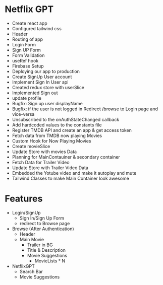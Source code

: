 # Netflix GPT

- Create react app
- Configured tailwind css
- Header
- Routing of app
- Login Form
- Sign UP Form
- Form Validation
- useRef hook
- Firebase Setup
- Deploying our app to production
- Create SignUp User account
- Implement Sign In User api
- Created redux store with userSlice
- Implemented Sign out
- update profile
- Bugfix: Sign up user displayName
- Bugfix: if the user is not logged in Redirect /browse to Login page and vice-versa
- Unsubscribed to the onAuthStateChanged callback
- Add hardcoded values to the constants file
- Register TMDB API and create an app & get access token
- Fetch data from TMDB now playing Movies
- Custom Hook for Now Playing Movies
- Create movieSlice
- Update Store with movies Data
- Planning for MainContauiner & secondary container
- Fetch Data for Trailer Video
- Update Store with Trailer Video Data
- Embedded the Yotube video and make it autoplay and mute
- Tailwind Classes to make Main Container look awesome

# Features

- Login/SignUp
  - Sign In/Sign Up Form
  - redirect to Browse page
- Browse (After Authentication)
  - Header
  - Main Movie
    - Trailer in BG
    - Title & Description
    - Movie Suggestions
      - MovieLists \* N
- NetflixGPT
  - Search Bar
  - Movie Suggestions

